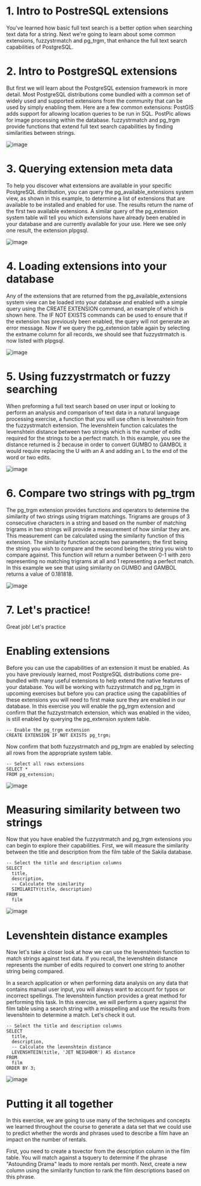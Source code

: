 # 1. Intro to PostreSQL extensions

You've learned how basic full text search is a better option when searching text data for a string. Next we're going to learn about some common extensions, fuzzystrmatch and pg_trgm, that enhance the full text search capabilities of PostgreSQL.

# 2. Intro to PostgreSQL extensions

But first we will learn about the PostgreSQL extension framework in more detail. Most PostgreSQL distributions come bundled with a common set of widely used and supported extensions from the community that can be used by simply enabling them. Here are a few common extensions: PostGIS adds support for allowing location queries to be run in SQL. PostPic allows for image processing within the database. fuzzystrmatch and pg_trgm provide functions that extend full text search capabilities by finding similarities between strings.

![image](https://github.com/artempohribnyi/datacamp/assets/113499718/508a73b4-3328-4322-a3c0-cdcacd4a5e56)


# 3. Querying extension meta data

To help you discover what extensions are available in your specific PostgreSQL distribution, you can query the pg_available_extensions system view, as shown in this example, to determine a list of extensions that are available to be installed and enabled for use. The results return the name of the first two available extensions. A similar query of the pg_extension system table will tell you which extensions have already been enabled in your database and are currently available for your use. Here we see only one result, the extension plpgsql.

![image](https://github.com/artempohribnyi/datacamp/assets/113499718/b37a08f5-5db4-42bd-ae52-f659520377ee)


# 4. Loading extensions into your database

Any of the extensions that are returned from the pg_available_extensions system view can be loaded into your database and enabled with a simple query using the CREATE EXTENSION command, an example of which is shown here. The IF NOT EXISTS commands can be used to ensure that if the extension has previously been enabled, the query will not generate an error message. Now if we query the pg_extension table again by selecting the extname column for all records, we should see that fuzzystrmatch is now listed with plpgsql.

![image](https://github.com/artempohribnyi/datacamp/assets/113499718/fbe31a4c-a8c1-4484-b858-425b70ede75f)


# 5. Using fuzzystrmatch or fuzzy searching

When preforming a full text search based on user input or looking to perform an analysis and comparison of text data in a natural language processing exercise, a function that you will use often is levenshtein from the fuzzystrmatch extension. The levenshtein function calculates the levenshtein distance between two strings which is the number of edits required for the strings to be a perfect match. In this example, you see the distance returned is 2 because in order to convert GUMBO to GAMBOL it would require replacing the U with an A and adding an L to the end of the word or two edits.

![image](https://github.com/artempohribnyi/datacamp/assets/113499718/b43aab69-da5c-4777-8332-1655b7dc04a4)

# 6. Compare two strings with pg_trgm

The pg_trgm extension provides functions and operators to determine the similarity of two strings using trigram matchings. Trigrams are groups of 3 consecutive characters in a string and based on the number of matching trigrams in two strings will provide a measurement of how similar they are. This measurement can be calculated using the similarity function of this extension. The similarity function accepts two parameters; the first being the string you wish to compare and the second being the string you wish to compare against. This function will return a number between 0-1 with zero representing no matching trigrams at all and 1 representing a perfect match. In this example we see that using similarity on GUMBO and GAMBOL returns a value of 0.181818.

![image](https://github.com/artempohribnyi/datacamp/assets/113499718/b7875246-2bed-4ffa-acb3-085ee5ea12f6)


# 7. Let's practice!

Great job! Let's practice

# Enabling extensions

Before you can use the capabilities of an extension it must be enabled. As you have previously learned, most PostgreSQL distributions come pre-bundled with many useful extensions to help extend the native features of your database. You will be working with fuzzystrmatch and pg_trgm in upcoming exercises but before you can practice using the capabilities of these extensions you will need to first make sure they are enabled in our database. In this exercise you will enable the pg_trgm extension and confirm that the fuzzystrmatch extension, which was enabled in the video, is still enabled by querying the pg_extension system table.

```
-- Enable the pg_trgm extension
CREATE EXTENSION IF NOT EXISTS pg_trgm;
```
Now confirm that both fuzzystrmatch and pg_trgm are enabled by selecting all rows from the appropriate system table.

```
-- Select all rows extensions
SELECT *
FROM pg_extension;
```
![image](https://github.com/artempohribnyi/datacamp/assets/113499718/3e109ab0-e054-4c53-8a32-117e06687119)

# Measuring similarity between two strings

Now that you have enabled the fuzzystrmatch and pg_trgm extensions you can begin to explore their capabilities. First, we will measure the similarity between the title and description from the film table of the Sakila database.

```
-- Select the title and description columns
SELECT 
  title, 
  description, 
  -- Calculate the similarity
  SIMILARITY(title, description)
FROM 
  film
```
![image](https://github.com/artempohribnyi/datacamp/assets/113499718/f4758be0-b34c-46d2-97e5-4d5837ddefa6)

# Levenshtein distance examples

Now let's take a closer look at how we can use the levenshtein function to match strings against text data. If you recall, the levenshtein distance represents the number of edits required to convert one string to another string being compared.

In a search application or when performing data analysis on any data that contains manual user input, you will always want to account for typos or incorrect spellings. The levenshtein function provides a great method for performing this task. In this exercise, we will perform a query against the film table using a search string with a misspelling and use the results from levenshtein to determine a match. Let's check it out.

```
-- Select the title and description columns
SELECT  
  title, 
  description, 
  -- Calculate the levenshtein distance
  LEVENSHTEIN(title, 'JET NEIGHBOR') AS distance
FROM 
  film
ORDER BY 3;
```
![image](https://github.com/artempohribnyi/datacamp/assets/113499718/f2d26552-aab1-4c13-a3fb-0f44d4464f92)

# Putting it all together

In this exercise, we are going to use many of the techniques and concepts we learned throughout the course to generate a data set that we could use to predict whether the words and phrases used to describe a film have an impact on the number of rentals.

First, you need to create a tsvector from the description column in the film table. You will match against a tsquery to determine if the phrase "Astounding Drama" leads to more rentals per month. Next, create a new column using the similarity function to rank the film descriptions based on this phrase.

```

```
